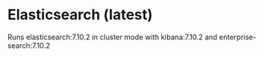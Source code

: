 # Elasticsearch (latest)

Runs elasticsearch:7.10.2 in cluster mode with kibana:7.10.2 and enterprise-search:7.10.2
